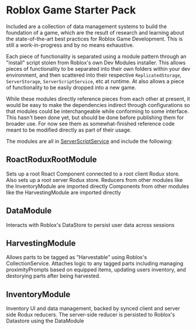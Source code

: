 # Roblox Game Starter Pack

Included are a collection of data management systems to build the foundation of a game, which are the result of research and learning about the state-of-the-art best practices for Roblox Game Development. 
This is still a work-in-progress and by no means exhaustive. 

Each piece of functionality is separated using a module pattern through an "install" script stolen from Roblox's own Dev Modules installer. 
This allows pieces of functionality to be separated into their own folders within your dev environment, and then scattered into their respective `ReplicatedStorage`, `ServerStorage`, `ServerScriptService`, etc at runtime. At also allows a piece of functionality to be easily dropped into a new game. 

While these modules directly reference pieces from each other at present, it would be easy to make the dependencies indirect through configurations so that modules could be interchangeable while conforming to some interface. This hasn't been done yet, but should be done before publishing them for broader use. For now see them as somewhat-finished reference code meant to be modified directly as part of their usage. 

The modules are all in [ServerScriptService](https://github.com/chasemc67/Shipwrecked/tree/master/src/ServerScriptService) and include the following:

## RoactRoduxRootModule
Sets up a root Roact Component connected to a root client Rodux store. Also sets up a root server Rodux store. 
Reducers from other modules like the InventoryModule are imported directly
Components from other modules like the HarvestingModule are imported directly

## DataModule 
Interacts with Roblox's DataStore to persist user data across sessions

## HarvestingModule
Allows parts to be tagged as "Harvestable" using Roblox's CollectionService. Attaches logic to any tagged parts including managing proximityPrompts based on equipped items, updating users inventory, and destorying parts after being harvested. 

## InventoryModule
Inventory UI and data management, backed by synced client and server side Rodux reducers. The server-side reducer is persisted to Roblox's Datastore using the DataModule
